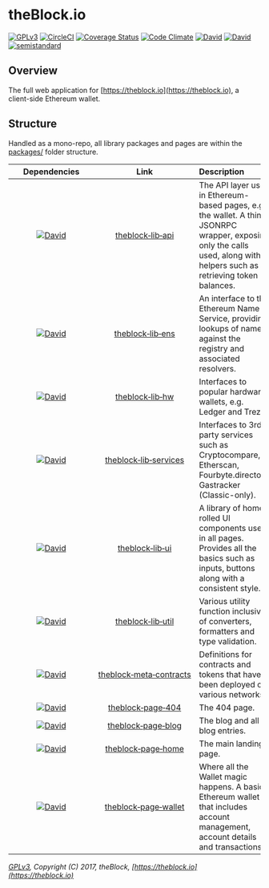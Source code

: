 # theBlock.io

[![GPLv3](https://img.shields.io/badge/license-GPL%20v3-green.svg)](https://www.gnu.org/licenses/gpl-3.0.en.html)
[![CircleCI](https://circleci.com/gh/theblock/theblock.github.io.svg?style=shield)](https://circleci.com/gh/theblock/theblock.github.io)
[![Coverage Status](https://coveralls.io/repos/github/theblock/theblock.github.io/badge.svg?branch=master)](https://coveralls.io/github/theblock/theblock.github.io?branch=master)
[![Code Climate](https://codeclimate.com/github/theblock/theblock.github.io/badges/gpa.svg)](https://codeclimate.com/github/theblock/theblock.github.io)
[![David](https://david-dm.org/theblock/theblock.github.io/status.svg)](https://david-dm.org/theblock/theblock.github.io)
[![David](https://david-dm.org/theblock/theblock.github.io/dev-status.svg)](https://david-dm.org/theblock/theblock.github.io?type=dev)
[![semistandard](https://img.shields.io/badge/code%20style-semistandard-brightgreen.svg)](https://github.com/Flet/semistandard)

## Overview

The full web application for [https://theblock.io](https://theblock.io), a client-side Ethereum wallet.

## Structure

Handled as a mono-repo, all library packages and pages are within the [packages/](packages/) folder structure.

|&nbsp;&nbsp;&nbsp;&nbsp;&nbsp;Dependencies&nbsp;&nbsp;&nbsp;&nbsp;&nbsp;|Link|Description|
|:--:|:--:|:--|
|[![David](https://david-dm.org/theblock/theblock.github.io/status.svg?path=packages/theblock-lib-api)](https://david-dm.org/theblock/theblock.github.io?path=packages/theblock-lib-api)|[theblock&#x2011;lib&#x2011;api](packages/theblock-lib-api)|The API layer used in Ethereum-based pages, e.g. the wallet. A think JSONRPC wrapper, exposing only the calls used, along with helpers such as retrieving token balances.|
|[![David](https://david-dm.org/theblock/theblock.github.io/status.svg?path=packages/theblock-lib-ens)](https://david-dm.org/theblock/theblock.github.io?path=packages/theblock-lib-ens)|[theblock&#x2011;lib&#x2011;ens](packages/theblock-lib-ens)|An interface to the Ethereum Name Service, providing lookups of names against the registry and associated resolvers.|
|[![David](https://david-dm.org/theblock/theblock.github.io/status.svg?path=packages/theblock-lib-hw)](https://david-dm.org/theblock/theblock.github.io?path=packages/theblock-lib-hw)|[theblock&#x2011;lib&#x2011;hw](packages/theblock-lib-hw)|Interfaces to popular hardware wallets, e.g. Ledger and Trezor|
|[![David](https://david-dm.org/theblock/theblock.github.io/status.svg?path=packages/theblock-lib-services)](https://david-dm.org/theblock/theblock.github.io?path=packages/theblock-lib-services)|[theblock&#x2011;lib&#x2011;services](packages/theblock-lib-services)|Interfaces to 3rd party services such as Cryptocompare, Etherscan, Fourbyte.directory, Gastracker (Classic-only).|
|[![David](https://david-dm.org/theblock/theblock.github.io/status.svg?path=packages/theblock-lib-ui)](https://david-dm.org/theblock/theblock.github.io?path=packages/theblock-lib-ui)|[theblock&#x2011;lib&#x2011;ui](packages/theblock-lib-ui)|A library of home-rolled UI components used in all pages. Provides all the basics such as inputs, buttons along with a consistent style.|
|[![David](https://david-dm.org/theblock/theblock.github.io/status.svg?path=packages/theblock-lib-util)](https://david-dm.org/theblock/theblock.github.io?path=packages/theblock-lib-util)|[theblock&#x2011;lib&#x2011;util](packages/theblock-lib-util)|Various utility function inclusive of converters, formatters and type validation.|
|[![David](https://david-dm.org/theblock/theblock.github.io/status.svg?path=packages/theblock-meta-contracts)](https://david-dm.org/theblock/theblock.github.io?path=packages/theblock-meta-contracts)|[theblock&#x2011;meta&#x2011;contracts](packages/theblock-meta-contracts)|Definitions for contracts and tokens that have been deployed on various networks.|
|[![David](https://david-dm.org/theblock/theblock.github.io/status.svg?path=packages/theblock-page-404)](https://david-dm.org/theblock/theblock.github.io?path=packages/theblock-page-404)|[theblock&#x2011;page&#x2011;404](packages/theblock-page-404)|The 404 page.|
|[![David](https://david-dm.org/theblock/theblock.github.io/status.svg?path=packages/theblock-page-blog)](https://david-dm.org/theblock/theblock.github.io?path=packages/theblock-page-blog)|[theblock&#x2011;page&#x2011;blog](packages/theblock-page-blog)|The blog and all blog entries.|
|[![David](https://david-dm.org/theblock/theblock.github.io/status.svg?path=packages/theblock-page-home)](https://david-dm.org/theblock/theblock.github.io?path=packages/theblock-page-home)|[theblock&#x2011;page&#x2011;home](packages/theblock-page-home)|The main landing page.|
|[![David](https://david-dm.org/theblock/theblock.github.io/status.svg?path=packages/theblock-page-wallet)](https://david-dm.org/theblock/theblock.github.io?path=packages/theblock-page-wallet)|[theblock&#x2011;page&#x2011;wallet](packages/theblock-page-wallet)|Where all the Wallet magic happens. A basic Ethereum wallet that includes account management, account details and transactions.|

_[GPLv3](LICENSE), Copyright (C) 2017, theBlock, [https://theblock.io](https://theblock.io)_
